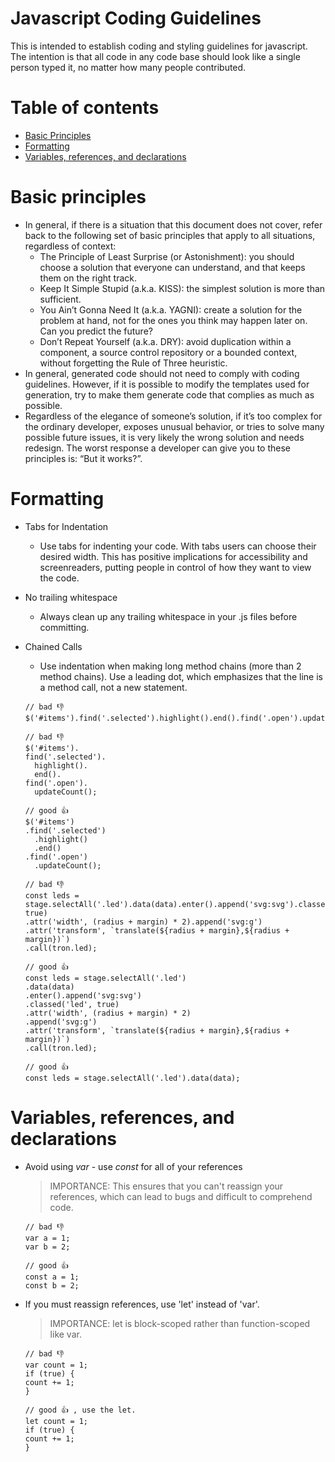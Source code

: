 # Javascript Coding Guidelines

This is intended to establish coding and styling guidelines for javascript. 
The intention is that all code in any code base should look like a single person typed it, no matter how many people contributed.

# Table of contents
- [Basic Principles](#basic-principles)
- [Formatting](#formatting)
- [Variables, references, and declarations](#variables,-references,-and-declarations)

# Basic principles
- In general, if there is a situation that this document does not cover, refer back to the following set of basic principles that apply to all situations, regardless of context:
    - The Principle of Least Surprise (or Astonishment): you should choose a solution that everyone can understand, and that keeps them on the right track.
    - Keep It Simple Stupid (a.k.a. KISS): the simplest solution is more than sufficient.
    - You Ain’t Gonna Need It (a.k.a. YAGNI): create a solution for the problem at hand, not for the ones you think may happen later on. Can you predict the future?
    - Don’t Repeat Yourself (a.k.a. DRY): avoid duplication within a component, a source control repository or a bounded context, without forgetting the Rule of Three heuristic.
- In general, generated code should not need to comply with coding guidelines. However, if it is possible to modify the templates used for generation, try to make them generate code that complies as much as possible.
- Regardless of the elegance of someone’s solution, if it’s too complex for the ordinary developer, exposes unusual behavior, or tries to solve many possible future issues, it is very likely the wrong solution and needs redesign. The worst response a developer can give you to these principles is: “But it works?”.

# Formatting
- Tabs for Indentation
    - Use tabs for indenting your code. With tabs users can choose their desired width. This has positive implications for accessibility and screenreaders, putting people in control of how they want to view the code.

- No trailing whitespace
    - Always clean up any trailing whitespace in your .js files before committing.

- Chained Calls
    - Use indentation when making long method chains (more than 2 method chains). Use a leading dot, which emphasizes that the line is a method call, not a new statement.
    ```
    // bad 👎
    $('#items').find('.selected').highlight().end().find('.open').updateCount();

    // bad 👎
    $('#items').
    find('.selected').
      highlight().
      end().
    find('.open').
      updateCount();

    // good 👍
    $('#items')
    .find('.selected')
      .highlight()
      .end()
    .find('.open')
      .updateCount();

    // bad 👎
    const leds = stage.selectAll('.led').data(data).enter().append('svg:svg').classed('led', true)
    .attr('width', (radius + margin) * 2).append('svg:g')
    .attr('transform', `translate(${radius + margin},${radius + margin})`)
    .call(tron.led);

    // good 👍
    const leds = stage.selectAll('.led')
    .data(data)
    .enter().append('svg:svg')
    .classed('led', true)
    .attr('width', (radius + margin) * 2)
    .append('svg:g')
    .attr('transform', `translate(${radius + margin},${radius + margin})`)
    .call(tron.led);

    // good 👍
    const leds = stage.selectAll('.led').data(data);
    ```
  
# Variables, references, and declarations
- Avoid using *var* - use *const* for all of your references
    > IMPORTANCE: This ensures that you can't reassign your references, which can lead to bugs and difficult to comprehend code.
    ```
    // bad 👎
    var a = 1;
    var b = 2;

    // good 👍
    const a = 1;
    const b = 2;
    ```
- If you must reassign references, use 'let' instead of 'var'.
    > IMPORTANCE: let is block-scoped rather than function-scoped like var.
    ```
    // bad 👎
    var count = 1;
    if (true) {
    count += 1;
    }

    // good 👍 , use the let.
    let count = 1;
    if (true) {
    count += 1;
    }
    ```

